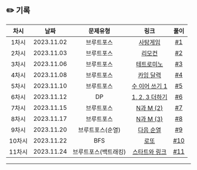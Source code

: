 ## ✏️ 기록   

| 차시 |    날짜    | 문제유형 | 링크 | 풀이 |
|:----:|:---------:|:----:|:-----:|:----:|
| 1차시 | 2023.11.02 |  브루트포스  | [사탕게임](https://www.acmicpc.net/problem/3085)  | [#1](https://github.com/AlgoLeadMe/AlgoLeadMe-2/pull/6#issue-1974179856) |
| 2차시 | 2023.11.03 |  브루트포스  | [리모컨](https://www.acmicpc.net/problem/1107)  | [#2](https://github.com/AlgoLeadMe/AlgoLeadMe-2/pull/8#issue-1975714150) |
| 3차시 | 2023.11.06 |  브루트포스  | [테트로미노](https://www.acmicpc.net/problem/14500)  | [#3](https://github.com/AlgoLeadMe/AlgoLeadMe-2/pull/15#issue-1979099230) |
| 4차시 | 2023.11.08 |  브루트포스  | [카잉 달력](https://www.acmicpc.net/problem/6064)  | [#4](https://github.com/AlgoLeadMe/AlgoLeadMe-2/pull/17#issue-1982734878) |
| 5차시 | 2023.11.10 |  브루트포스  | [수 이어 쓰기 1](https://www.acmicpc.net/problem/1748)  | [#5](https://github.com/AlgoLeadMe/AlgoLeadMe-2/pull/21#issue-1987159001) |
| 6차시 | 2023.11.12 |  DP  | [1, 2, 3 더하기](https://www.acmicpc.net/problem/9095)  | [#6](https://github.com/AlgoLeadMe/AlgoLeadMe-2/pull/23#issue-1989391080) |
| 7차시 | 2023.11.15 |  브루트포스  | [N과 M (2)](https://www.acmicpc.net/problem/15650)  | [#7](https://github.com/AlgoLeadMe/AlgoLeadMe-2/pull/26#issue-1994243225) |
| 8차시 | 2023.11.17 |  브루트포스  | [N과 M (3)](https://www.acmicpc.net/problem/15651)  | [#8](https://github.com/AlgoLeadMe/AlgoLeadMe-2/pull/29#issue-1998300348) |
| 9차시 | 2023.11.20 |  브루트포스(순열)  | [다음 순열](https://www.acmicpc.net/problem/10972)  | [#9](https://github.com/AlgoLeadMe/AlgoLeadMe-2/pull/34#issue-2001566224) |
| 10차시 | 2023.11.22 |  BFS  | [로또](https://www.acmicpc.net/problem/6603)  | [#10](https://github.com/AlgoLeadMe/AlgoLeadMe-2/pull/37#issue-2005682311) |
| 11차시 | 2023.11.24 |  브루트포스(백트래킹)  | [스타트와 링크](https://www.acmicpc.net/problem/14889)  | [#11](https://github.com/AlgoLeadMe/AlgoLeadMe-2/pull/40#issue-2009824440) |
---